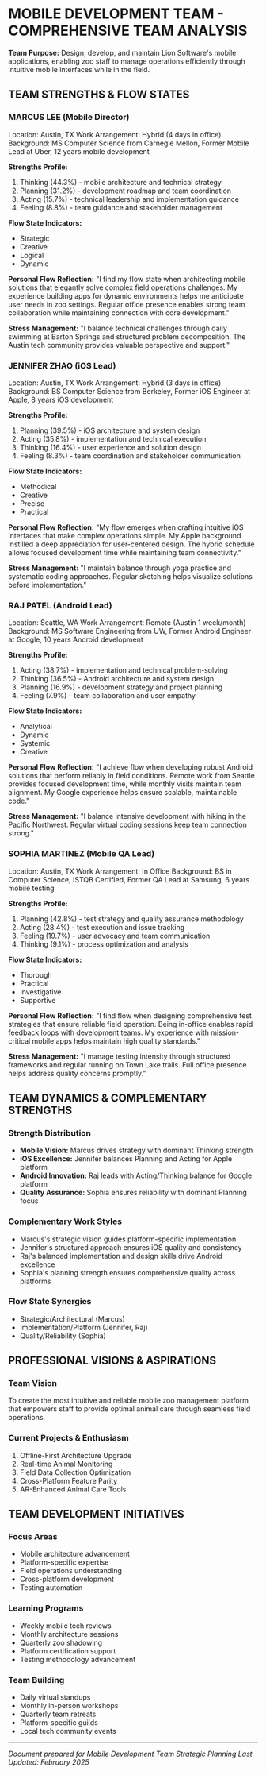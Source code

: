 # MOBILE DEVELOPMENT TEAM - COMPREHENSIVE TEAM ANALYSIS

**Team Purpose:** Design, develop, and maintain Lion Software's mobile applications, enabling zoo staff to manage operations efficiently through intuitive mobile interfaces while in the field.

## TEAM STRENGTHS & FLOW STATES

### MARCUS LEE (Mobile Director)
Location: Austin, TX
Work Arrangement: Hybrid (4 days in office)
Background: MS Computer Science from Carnegie Mellon, Former Mobile Lead at Uber, 12 years mobile development

**Strengths Profile:**
1. Thinking (44.3%) - mobile architecture and technical strategy
2. Planning (31.2%) - development roadmap and team coordination
3. Acting (15.7%) - technical leadership and implementation guidance
4. Feeling (8.8%) - team guidance and stakeholder management

**Flow State Indicators:**
- Strategic
- Creative
- Logical
- Dynamic

**Personal Flow Reflection:**
"I find my flow state when architecting mobile solutions that elegantly solve complex field operations challenges. My experience building apps for dynamic environments helps me anticipate user needs in zoo settings. Regular office presence enables strong team collaboration while maintaining connection with core development."

**Stress Management:**
"I balance technical challenges through daily swimming at Barton Springs and structured problem decomposition. The Austin tech community provides valuable perspective and support."

### JENNIFER ZHAO (iOS Lead)
Location: Austin, TX
Work Arrangement: Hybrid (3 days in office)
Background: BS Computer Science from Berkeley, Former iOS Engineer at Apple, 8 years iOS development

**Strengths Profile:**
1. Planning (39.5%) - iOS architecture and system design
2. Acting (35.8%) - implementation and technical execution
3. Thinking (16.4%) - user experience and solution design
4. Feeling (8.3%) - team coordination and stakeholder communication

**Flow State Indicators:**
- Methodical
- Creative
- Precise
- Practical

**Personal Flow Reflection:**
"My flow emerges when crafting intuitive iOS interfaces that make complex operations simple. My Apple background instilled a deep appreciation for user-centered design. The hybrid schedule allows focused development time while maintaining team connectivity."

**Stress Management:**
"I maintain balance through yoga practice and systematic coding approaches. Regular sketching helps visualize solutions before implementation."

### RAJ PATEL (Android Lead)
Location: Seattle, WA
Work Arrangement: Remote (Austin 1 week/month)
Background: MS Software Engineering from UW, Former Android Engineer at Google, 10 years Android development

**Strengths Profile:**
1. Acting (38.7%) - implementation and technical problem-solving
2. Thinking (36.5%) - Android architecture and system design
3. Planning (16.9%) - development strategy and project planning
4. Feeling (7.9%) - team collaboration and user empathy

**Flow State Indicators:**
- Analytical
- Dynamic
- Systemic
- Creative

**Personal Flow Reflection:**
"I achieve flow when developing robust Android solutions that perform reliably in field conditions. Remote work from Seattle provides focused development time, while monthly visits maintain team alignment. My Google experience helps ensure scalable, maintainable code."

**Stress Management:**
"I balance intensive development with hiking in the Pacific Northwest. Regular virtual coding sessions keep team connection strong."

### SOPHIA MARTINEZ (Mobile QA Lead)
Location: Austin, TX
Work Arrangement: In Office
Background: BS in Computer Science, ISTQB Certified, Former QA Lead at Samsung, 6 years mobile testing

**Strengths Profile:**
1. Planning (42.8%) - test strategy and quality assurance methodology
2. Acting (28.4%) - test execution and issue tracking
3. Feeling (19.7%) - user advocacy and team communication
4. Thinking (9.1%) - process optimization and analysis

**Flow State Indicators:**
- Thorough
- Practical
- Investigative
- Supportive

**Personal Flow Reflection:**
"I find flow when designing comprehensive test strategies that ensure reliable field operation. Being in-office enables rapid feedback loops with development teams. My experience with mission-critical mobile apps helps maintain high quality standards."

**Stress Management:**
"I manage testing intensity through structured frameworks and regular running on Town Lake trails. Full office presence helps address quality concerns promptly."

## TEAM DYNAMICS & COMPLEMENTARY STRENGTHS

### Strength Distribution
- **Mobile Vision:** Marcus drives strategy with dominant Thinking strength
- **iOS Excellence:** Jennifer balances Planning and Acting for Apple platform
- **Android Innovation:** Raj leads with Acting/Thinking balance for Google platform
- **Quality Assurance:** Sophia ensures reliability with dominant Planning focus

### Complementary Work Styles
- Marcus's strategic vision guides platform-specific implementation
- Jennifer's structured approach ensures iOS quality and consistency
- Raj's balanced implementation and design skills drive Android excellence
- Sophia's planning strength ensures comprehensive quality across platforms

### Flow State Synergies
- Strategic/Architectural (Marcus)
- Implementation/Platform (Jennifer, Raj)
- Quality/Reliability (Sophia)

## PROFESSIONAL VISIONS & ASPIRATIONS

### Team Vision
To create the most intuitive and reliable mobile zoo management platform that empowers staff to provide optimal animal care through seamless field operations.

### Current Projects & Enthusiasm
1. Offline-First Architecture Upgrade
2. Real-time Animal Monitoring
3. Field Data Collection Optimization
4. Cross-Platform Feature Parity
5. AR-Enhanced Animal Care Tools

## TEAM DEVELOPMENT INITIATIVES

### Focus Areas
- Mobile architecture advancement
- Platform-specific expertise
- Field operations understanding
- Cross-platform development
- Testing automation

### Learning Programs
- Weekly mobile tech reviews
- Monthly architecture sessions
- Quarterly zoo shadowing
- Platform certification support
- Testing methodology advancement

### Team Building
- Daily virtual standups
- Monthly in-person workshops
- Quarterly team retreats
- Platform-specific guilds
- Local tech community events

---

*Document prepared for Mobile Development Team Strategic Planning*
*Last Updated: February 2025*